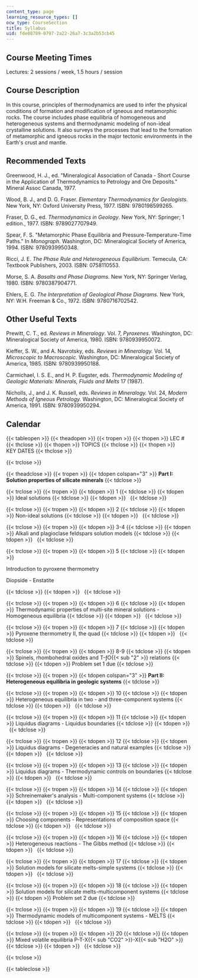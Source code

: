 ```yaml
---
content_type: page
learning_resource_types: []
ocw_type: CourseSection
title: Syllabus
uid: fde08789-0797-2a22-26a7-3c3a2b53cb45
---
```


Course Meeting Times
--------------------

Lectures: 2 sessions / week, 1.5 hours / session

Course Description
------------------

In this course, principles of thermodynamics are used to infer the physical conditions of formation and modification of igneous and metamorphic rocks. The course includes phase equilibria of homogeneous and heterogeneous systems and thermodynamic modeling of non-ideal crystalline solutions. It also surveys the processes that lead to the formation of metamorphic and igneous rocks in the major tectonic environments in the Earth's crust and mantle.

Recommended Texts
-----------------

Greenwood, H. J., ed. "Mineralogical Association of Canada - Short Course in the Application of Thermodynamics to Petrology and Ore Deposits." Mineral Assoc Canada, 1977.

Wood, B. J., and D. G. Fraser. _Elementary Thermodynamics for Geologists_. New York, NY: Oxford University Press, 1977. ISBN: 9780198599265.

Fraser, D. G., ed. _Thermodynamics in Geology_. New York, NY: Springer; 1 edition., 1977. ISBN: 9789027707949.

Spear, F. S. "Metamorphic Phase Equilibria and Pressure-Temperature-Time Paths." In _Monograph._ Washington, DC: Mineralogical Society of America, 1994. ISBN: 9780939950348.

Ricci, J. E. _The Phase Rule and Heterogeneous Equilibrium_. Temecula, CA: Textbook Publishers, 2003. ISBN: 0758110553.

Morse, S. A. _Basalts and Phase Diagrams._ New York, NY: Springer Verlag, 1980. ISBN: 9780387904771.

Ehlers, E. G. _The Interpretation of Geological Phase Diagrams._ New York, NY: W.H. Freeman & Co., 1972. ISBN: 9780716702542.

Other Useful Texts
------------------

Prewitt, C. T., ed. _Reviews in Mineralogy_. Vol. 7, _Pyroxenes_. Washington, DC: Mineralogical Society of America, 1980. ISBN: 9780939950072.

Kieffer, S. W., and A. Navrotsky, eds. _Reviews in Mineralogy._ Vol. 14, _Microscopic to Macroscopic._ Washington, DC: Mineralogical Society of America, 1985. ISBN: 9780939950188.

Carmichael, I. S. E., and H. P. Eugster, eds. _Thermodynamic Modeling of Geologic Materials: Minerals, Fluids and Melts_ 17 (1987).

Nicholls, J., and J. K. Russell, eds. _Reviews in Mineralogy._ Vol. 24, _Modern Methods of Igneous Petrology._ Washington, DC: Mineralogical Society of America, 1991. ISBN: 9780939950294.

Calendar
--------

{{< tableopen >}}
{{< theadopen >}}
{{< tropen >}}
{{< thopen >}}
LEC #
{{< thclose >}}
{{< thopen >}}
TOPICS
{{< thclose >}}
{{< thopen >}}
KEY DATES
{{< thclose >}}

{{< trclose >}}

{{< theadclose >}}
{{< tropen >}}
{{< tdopen colspan="3" >}}
**Part I: Solution properties of silicate minerals**
{{< tdclose >}}

{{< trclose >}}
{{< tropen >}}
{{< tdopen >}}
1
{{< tdclose >}}
{{< tdopen >}}
Ideal solutions
{{< tdclose >}}
{{< tdopen >}}
 
{{< tdclose >}}

{{< trclose >}}
{{< tropen >}}
{{< tdopen >}}
2
{{< tdclose >}}
{{< tdopen >}}
Non-ideal solutions
{{< tdclose >}}
{{< tdopen >}}
 
{{< tdclose >}}

{{< trclose >}}
{{< tropen >}}
{{< tdopen >}}
3-4
{{< tdclose >}}
{{< tdopen >}}
Alkali and plagioclase feldspars solution models
{{< tdclose >}}
{{< tdopen >}}
 
{{< tdclose >}}

{{< trclose >}}
{{< tropen >}}
{{< tdopen >}}
5
{{< tdclose >}}
{{< tdopen >}}


Introduction to pyroxene thermometry

Diopside - Enstatite


{{< tdclose >}}
{{< tdopen >}}
 
{{< tdclose >}}

{{< trclose >}}
{{< tropen >}}
{{< tdopen >}}
6
{{< tdclose >}}
{{< tdopen >}}
Thermodynamic properties of multi-site mineral solutions - Homogeneous equilibria
{{< tdclose >}}
{{< tdopen >}}
 
{{< tdclose >}}

{{< trclose >}}
{{< tropen >}}
{{< tdopen >}}
7
{{< tdclose >}}
{{< tdopen >}}
Pyroxene thermometry II, the quad
{{< tdclose >}}
{{< tdopen >}}
 
{{< tdclose >}}

{{< trclose >}}
{{< tropen >}}
{{< tdopen >}}
8-9
{{< tdclose >}}
{{< tdopen >}}
Spinels, rhombohedral oxides and T-ƒO{{< sub "2" >}} relations
{{< tdclose >}}
{{< tdopen >}}
Problem set 1 due
{{< tdclose >}}

{{< trclose >}}
{{< tropen >}}
{{< tdopen colspan="3" >}}
**Part II: Heterogeneous equilibria in geologic systems**
{{< tdclose >}}

{{< trclose >}}
{{< tropen >}}
{{< tdopen >}}
10
{{< tdclose >}}
{{< tdopen >}}
Heterogeneous equilibria in two - and three-component systems
{{< tdclose >}}
{{< tdopen >}}
 
{{< tdclose >}}

{{< trclose >}}
{{< tropen >}}
{{< tdopen >}}
11
{{< tdclose >}}
{{< tdopen >}}
Liquidus diagrams - Liquidus boundaries
{{< tdclose >}}
{{< tdopen >}}
 
{{< tdclose >}}

{{< trclose >}}
{{< tropen >}}
{{< tdopen >}}
12
{{< tdclose >}}
{{< tdopen >}}
Liquidus diagrams - Degeneracies and natural examples
{{< tdclose >}}
{{< tdopen >}}
 
{{< tdclose >}}

{{< trclose >}}
{{< tropen >}}
{{< tdopen >}}
13
{{< tdclose >}}
{{< tdopen >}}
Liquidus diagrams - Thermodynamic controls on boundaries
{{< tdclose >}}
{{< tdopen >}}
 
{{< tdclose >}}

{{< trclose >}}
{{< tropen >}}
{{< tdopen >}}
14
{{< tdclose >}}
{{< tdopen >}}
Schreinemaker's analysis - Multi-component systems
{{< tdclose >}}
{{< tdopen >}}
 
{{< tdclose >}}

{{< trclose >}}
{{< tropen >}}
{{< tdopen >}}
15
{{< tdclose >}}
{{< tdopen >}}
Choosing components - Representations of composition space
{{< tdclose >}}
{{< tdopen >}}
 
{{< tdclose >}}

{{< trclose >}}
{{< tropen >}}
{{< tdopen >}}
16
{{< tdclose >}}
{{< tdopen >}}
Heterogeneous reactions - The Gibbs method
{{< tdclose >}}
{{< tdopen >}}
 
{{< tdclose >}}

{{< trclose >}}
{{< tropen >}}
{{< tdopen >}}
17
{{< tdclose >}}
{{< tdopen >}}
Solution models for silicate melts-simple systems
{{< tdclose >}}
{{< tdopen >}}
 
{{< tdclose >}}

{{< trclose >}}
{{< tropen >}}
{{< tdopen >}}
18
{{< tdclose >}}
{{< tdopen >}}
Solution models for silicate melts-multicomponent systems
{{< tdclose >}}
{{< tdopen >}}
Problem set 2 due
{{< tdclose >}}

{{< trclose >}}
{{< tropen >}}
{{< tdopen >}}
19
{{< tdclose >}}
{{< tdopen >}}
Thermodynamic models of multicomponent systems - MELTS
{{< tdclose >}}
{{< tdopen >}}
 
{{< tdclose >}}

{{< trclose >}}
{{< tropen >}}
{{< tdopen >}}
20
{{< tdclose >}}
{{< tdopen >}}
Mixed volatile equilibria P-T-X{{< sub "CO2" >}}\-X{{< sub "H2O" >}}
{{< tdclose >}}
{{< tdopen >}}
 
{{< tdclose >}}

{{< trclose >}}

{{< tableclose >}}